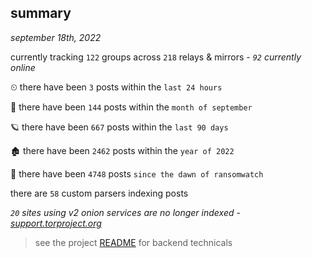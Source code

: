 
## summary
_september 18th, 2022_

currently tracking `122` groups across `218` relays & mirrors - _`92` currently online_

⏲ there have been `3` posts within the `last 24 hours`

🦈 there have been `144` posts within the `month of september`

🪐 there have been `667` posts within the `last 90 days`

🏚 there have been `2462` posts within the `year of 2022`

🦕 there have been `4748` posts `since the dawn of ransomwatch`

there are `58` custom parsers indexing posts

_`20` sites using v2 onion services are no longer indexed - [support.torproject.org](https://support.torproject.org/onionservices/v2-deprecation/)_

> see the project [README](https://github.com/joshhighet/ransomwatch#ransomwatch--) for backend technicals
